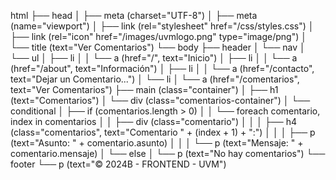 html
├── head
│   ├── meta (charset="UTF-8")
│   ├── meta (name="viewport")
│   ├── link (rel="stylesheet" href="/css/styles.css")
│   ├── link (rel="icon" href="/images/uvmlogo.png" type="image/png")
│   └── title (text="Ver Comentarios")
└── body
    ├── header
    │   └── nav
    │       └── ul
    │           ├── li
    │           │   └── a (href="/", text="Inicio")
    │           ├── li
    │           │   └── a (href="/about", text="Información")
    │           ├── li
    │           │   └── a (href="/contacto", text="Dejar un Comentario...")
    │           └── li
    │               └── a (href="/comentarios", text="Ver Comentarios")
    ├── main (class="container")
    │   ├── h1 (text="Comentarios")
    │   └── div (class="comentarios-container")
    │       └── conditional
    │           ├── if (comentarios.length > 0)
    │           │   └── foreach comentario, index in comentarios
    │           │       ├── div (class="comentario")
    │           │       │   ├── h4 (class="comentarios", text="Comentario " + (index + 1) + ":")
    │           │       │   ├── p (text="Asunto: " + comentario.asunto)
    │           │       │   └── p (text="Mensaje: " + comentario.mensaje)
    │           └── else
    │               └── p (text="No hay comentarios")
    └── footer
        └── p (text="&copy; 2024B - FRONTEND - UVM")

